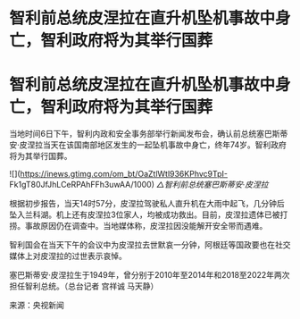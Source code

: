 # 智利前总统皮涅拉在直升机坠机事故中身亡，智利政府将为其举行国葬

# 智利前总统皮涅拉在直升机坠机事故中身亡，智利政府将为其举行国葬

当地时间6日下午，智利内政和安全事务部举行新闻发布会，确认前总统塞巴斯蒂安·皮涅拉当天在该国南部地区发生的一起坠机事故中身亡，终年74岁。智利政府将为其举行国葬。

![](https://inews.gtimg.com/om_bt/OaZtlWtl936KPhvc9TpI-
Fk1gT80JfJhLCeRPAhFFh3uwAA/1000) _△智利前总统塞巴斯蒂安·皮涅拉_

根据初步报告，当天14时57分，皮涅拉驾驶私人直升机在大雨中起飞，几分钟后坠入兰科湖。机上还有皮涅拉3位家人，均被成功救出。目前，皮涅拉遗体已被打捞。事故原因仍在调查中。当地媒体称，皮涅拉因没能解开安全带而遇难。

智利国会在当天下午的会议中为皮涅拉去世默哀一分钟，阿根廷等国政要也在社交媒体上对皮涅拉的过世表示哀悼。

塞巴斯蒂安·皮涅拉生于1949年，曾分别于2010年至2014年和2018至2022年两次担任智利总统。（总台记者 宫祥诚 马天静）

来源：央视新闻

